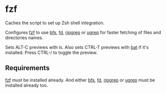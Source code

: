 fzf
===

Caches the script to set up Zsh shell integration.

Configures [fzf] to use [bfs], [fd], [ripgrep] or [ugrep] for faster fetching of files and
directories names.

Sets ALT-C previews with ls. Also sets CTRL-T previews with [bat] if it's
installed. Press CTRL-/ to toggle the preview.

Requirements
------------

[fzf] must be installed already. And either [bfs], [fd], [ripgrep] or [ugrep] must be installed
already too.

[fzf]: https://github.com/junegunn/fzf
[bfs]: https://tavianator.com/projects/bfs.html
[fd]: https://github.com/sharkdp/fd
[ripgrep]: https://github.com/BurntSushi/ripgrep
[ugrep]: https://ugrep.com
[bat]: https://github.com/sharkdp/bat
